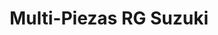 ---
title: "Multi-Piezas RG Suzuki"
url: /santa-cruz-de-la-sierra/multi-piezas-rg-suzuki/
shop: motocicleta
---